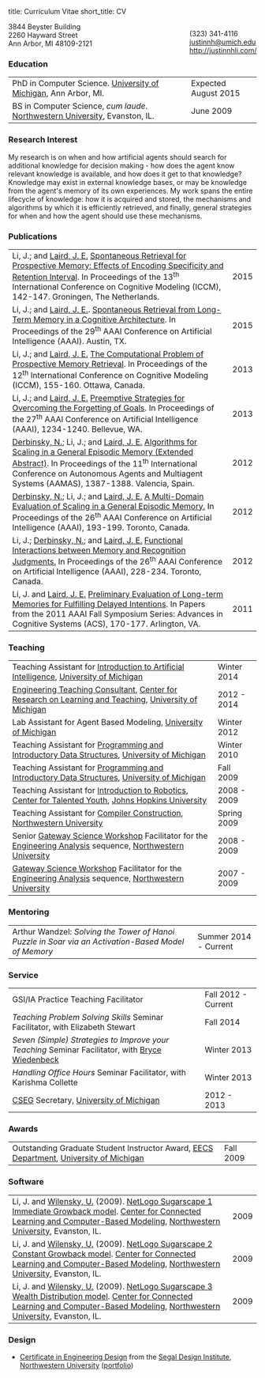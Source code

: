 title: Curriculum Vitae
short_title: CV

<div class="visible-print">
	<p style="float:right">
		(323) 341-4116<br>
		<a href="mailto:justinnh@umich.edu">justinnh@umich.edu</a><br>
		<a href="http://justinnhli.com/">http://justinnhli.com/</a>
	</p>
	<p>
		3844 Beyster Building<br>
		2260 Hayward Street<br>
		Ann Arbor, MI 48109-2121
	</p>
</div>

### Education ###

<table class="cv-table">
	<tr>
		<td>
			PhD in Computer Science. <a href="http://umich.edu/">University of Michigan</a>, Ann Arbor, MI.
		</td>
		<td>
			Expected August 2015
		</td>
	</tr>
	<tr>
		<td>
			BS in Computer Science, <em>cum laude</em>. <a href="http://www.northwestern.edu/">Northwestern University</a>, Evanston, IL.
		</td>
		<td>
			June 2009
		</td>
	</tr>
</table>

### Research Interest ###

<p class="cv-paragraph">
	My research is on when and how artificial agents should search for additional knowledge for decision making - how does the agent know relevant knowledge is available, and how does it get to that knowledge?
	Knowledge may exist in external knowledge bases, or may be knowledge from the agent's memory of its own experiences.
	My work spans the entire lifecycle of knowledge: how it is acquired and stored, the mechanisms and algorithms by which it is efficiently retrieved, and finally, general strategies for when and how the agent should use these mechanisms.
</p>

### Publications ###

<table class="cv-table">
	<tr>
		<td>
			<span class="cv-me">Li, J.</span>; and <a href="http://ai.eecs.umich.edu/people/laird/">Laird, J. E.</a>
			<a class="cv-title" href="/files/publications/Li2015SpontaneousRetrievalFor.pdf">Spontaneous Retrieval for Prospective Memory: Effects of Encoding Specificity and Retention Interval</a>.
			In <span class="cv-booktitle">Proceedings of the 13<sup>th</sup> International Conference on Cognitive Modeling (ICCM)</span>, 142-147.
			Groningen, The Netherlands.
		</td>
		<td>
			2015
		</td>
	</tr>
	<tr>
		<td>
			<span class="cv-me">Li, J.</span>; and <a href="http://ai.eecs.umich.edu/people/laird/">Laird, J. E.</a>.
			<a class="cv-title" href="/files/publications/Li2015SpontaneousRetrievalFrom.pdf">Spontaneous Retrieval from Long-Term Memory in a Cognitive Architecture</a>.
			In <span class="cv-booktitle">Proceedings of the 29<sup>th</sup> AAAI Conference on Artificial Intelligence (AAAI)</span>.
			<!--
			In <span class="cv-booktitle">Proceedings of the 29<sup>th</sup> AAAI Conference on Artificial Intelligence (AAAI)</span>, 1234-1240.
			-->
			Austin, TX.
		</td>
		<td>
			2015
		</td>
	</tr>
	<tr>
		<td>
			<span class="cv-me">Li, J.</span>; and <a href="http://ai.eecs.umich.edu/people/laird/">Laird, J. E.</a>
			<a class="cv-title" href="/files/publications/Li2013TheComputationalProblem.pdf">The Computational Problem of Prospective Memory Retrieval</a>.
			In <span class="cv-booktitle">Proceedings of the 12<sup>th</sup> International Conference on Cognitive Modeling (ICCM)</span>, 155-160.
			Ottawa, Canada.
		</td>
		<td>
			2013
		</td>
	</tr>
	<tr>
		<td>
			<span class="cv-me">Li, J.</span>; and <a href="http://ai.eecs.umich.edu/people/laird/">Laird, J. E.</a>
			<a class="cv-title" href="/files/publications/Li2013PreemptiveStrategiesFor.pdf">Preemptive Strategies for Overcoming the Forgetting of Goals</a>.
			In <span class="cv-booktitle">Proceedings of the 27<sup>th</sup> AAAI Conference on Artificial Intelligence (AAAI)</span>, 1234-1240.
			Bellevue, WA.
		</td>
		<td>
			2013
		</td>
	</tr>
	<tr>
		<td>
			<a href="http://derbinsky.info/">Derbinsky, N.</a>; <span class="cv-me">Li, J.</span>; and <a href="http://ai.eecs.umich.edu/people/laird/">Laird, J. E.</a>
			<a class="cv-title" href="/files/publications/Derbinsky2012AlgorithmsForScaling.pdf">Algorithms for Scaling in a General Episodic Memory (Extended Abstract)</a>.
			In <span class="cv-booktitle">Proceedings of the 11<sup>th</sup> International Conference on Autonomous Agents and Multiagent Systems (AAMAS)</span>, 1387-1388.
			Valencia, Spain.
		</td>
		<td>
			2012
		</td>
	</tr>
	<tr>
		<td>
			<a href="http://derbinsky.info/">Derbinsky, N.</a>; <span class="cv-me">Li, J.</span>; and <a href="http://ai.eecs.umich.edu/people/laird/">Laird, J. E.</a>
			<a class="cv-title" href="/files/publications/Derbinsky2012AMultiDomain.pdf">A Multi-Domain Evaluation of Scaling in a General Episodic Memory.</a>
			In <span class="cv-booktitle">Proceedings of the 26<sup>th</sup> AAAI Conference on Artificial Intelligence (AAAI)</span>, 193-199.
			Toronto, Canada.
		</td>
		<td>
			2012
		</td>
	</tr>
	<tr>
		<td>
			<span class="cv-me">Li, J.</span>; <a href="http://derbinsky.info/">Derbinsky, N.</a>; and <a href="http://ai.eecs.umich.edu/people/laird/">Laird, J. E.</a>
			<a class="cv-title" href="/files/publications/Li2012FunctionalInteractionsBetween.pdf">Functional Interactions between Memory and Recognition Judgments.</a>
			In <span class="cv-booktitle">Proceedings of the 26<sup>th</sup> AAAI Conference on Artificial Intelligence (AAAI)</span>, 228-234.
			Toronto, Canada.
		</td>
		<td>
			2012
		</td>
	</tr>
	<tr>
		<td>
			<span class="cv-me">Li, J.</span> and <a href="http://ai.eecs.umich.edu/people/laird/">Laird, J. E.</a>
			<a class="cv-title" href="/files/publications/Li2011PreliminaryEvaluationOf.pdf">Preliminary Evaluation of Long-term Memories for Fulfilling Delayed Intentions</a>.
			In <span class="cv-booktitle">Papers from the 2011 AAAI Fall Symposium Series: Advances in Cognitive Systems (ACS)</span>, 170-177.
			Arlington, VA.
		</td>
		<td>
			2011
		</td>
	</tr>
</table>

### Teaching ###

<table class="cv-table">
	<tr>
		<td>Teaching Assistant for <a href="http://www.engin.umich.edu/college/academics/bulletin/courses/eecs">Introduction to Artificial Intelligence</a>, <a href="http://umich.edu/">University of Michigan</a></td>
		<td>Winter 2014</td>
	</tr>
	<tr>
		<td><a href="http://crlte.engin.umich.edu/gsi_serv/etc/what-are-the-etcs/">Engineering Teaching Consultant</a>, <a href="http://crlt.umich.edu/">Center for Research on Learning and Teaching</a>, <a href="http://umich.edu/">University of Michigan</a></td>
		<td>2012 - 2014</td>
	</tr>
	<tr>
		<td>Lab Assistant for Agent Based Modeling, <a href="http://umich.edu/">University of Michigan</a></td>
		<td>Winter 2012</td>
	</tr>
	<tr>
		<td>Teaching Assistant for <a href="http://www.engin.umich.edu/college/academics/bulletin/courses/eecs">Programming and Introductory Data Structures</a>, <a href="http://umich.edu/">University of Michigan</a></td>
		<td>Winter 2010</td>
	</tr>
	<tr>
		<td>Teaching Assistant for <a href="http://www.engin.umich.edu/college/academics/bulletin/courses/eecs">Programming and Introductory Data Structures</a>, <a href="http://umich.edu/">University of Michigan</a></td>
		<td>Fall 2009</td>
	</tr>
	<tr>
		<td>Teaching Assistant for <a href="http://cty.jhu.edu/summer/grades2-6/catalog/math.html#irob">Introduction to Robotics</a>,  <a href="http://cty.jhu.edu/">Center for Talented Youth</a>, <a href="https://www.jhu.edu/">Johns Hopkins University</a></td>
		<td>2008 - 2009</td>
	</tr>
	<tr>
		<td>Teaching Assistant for <a href="http://eecs.northwestern.edu/~robby/courses/322-2009-spring/">Compiler Construction</a>, <a href="http://www.northwestern.edu/">Northwestern University</a></td>
		<td>Spring 2009</td>
	</tr>
	<tr>
		<td>Senior <a href="http://www.northwestern.edu/searle/programs-events/undergrad/group-study/gsw/index.html">Gateway Science Workshop</a> Facilitator for the <a href="http://www.mccormick.northwestern.edu/academics/undergraduate/core-curriculum/engineering-first.html">Engineering Analysis</a> sequence, <a href="http://www.northwestern.edu/">Northwestern University</a></td>
		<td>2008 - 2009</td>
	</tr>
	<tr>
		<td><a href="http://www.northwestern.edu/searle/programs-events/undergrad/group-study/gsw/index.html">Gateway Science Workshop</a> Facilitator for the <a href="http://www.mccormick.northwestern.edu/academics/undergraduate/core-curriculum/engineering-first.html#innovative-curriculum">Engineering Analysis</a> sequence, <a href="http://www.northwestern.edu/">Northwestern University</a></td>
		<td>2007 - 2009</td>
	</tr>
</table>

### Mentoring ###

<table class="cv-table">
	<tr>
		<td>
			Arthur Wandzel: <em>Solving the Tower of Hanoi Puzzle in Soar via an Activation-Based Model of Memory</em>
		</td>
		<td>
			Summer 2014 - Current
		</td>
	</tr>
</table>

### Service ###

<table class="cv-table">
	<tr>
		<td>
			GSI/IA Practice Teaching Facilitator
		</td>
		<td>
			Fall 2012 - Current
		</td>
	</tr>
	<tr>
		<td>
			<em>Teaching Problem Solving Skills</em> Seminar Facilitator, with Elizabeth Stewart
		</td>
		<td>
			Fall 2014
		</td>
	</tr>
	<tr>
		<td>
			<em>Seven (Simple) Strategies to Improve your Teaching</em> Seminar Facilitator, with <a href="http://web.eecs.umich.edu/~btwied/">Bryce Wiedenbeck</a>
		</td>
		<td>
			Winter 2013
		</td>
	</tr>
	<tr>
		<td>
			<em>Handling Office Hours</em> Seminar Facilitator, with Karishma Collette
		</td>
		<td>
			Winter 2013
		</td>
	</tr>
	<tr>
		<td>
			<a href="http://cseg.eecs.umich.edu/">CSEG</a> Secretary, <a href="http://umich.edu/">University of Michigan</a>
		</td>
		<td>
			2012 - 2013
		</td>
	</tr>
</table>

### Awards ###

<table class="cv-table">
	<tr>
		<td>
			Outstanding Graduate Student Instructor Award, <a href="http://www.eecs.umich.edu/">EECS Department</a>, <a href="http://umich.edu/">University of Michigan</a>
		</td>
		<td>
			Fall 2009
		</td>
	</tr>
</table>

### Software ###

<table class="cv-table">
	<tr>
		<td>
			<span class="cv-me">Li, J.</span> and <a href="http://ccl.northwestern.edu/uri/">Wilensky, U.</a> (2009).
			<a class="cv-title" href="http://ccl.northwestern.edu/netlogo/models/Sugarscape1ImmediateGrowback">NetLogo Sugarscape 1 Immediate Growback model</a>.
			<a href="http://ccl.northwestern.edu/">Center for Connected Learning and Computer-Based Modeling</a>, <a href="http://www.northwestern.edu/">Northwestern University</a>, Evanston, IL.
		</td>
		<td>
			2009
		</td>
	</tr>
	<tr>
		<td>
			<span class="cv-me">Li, J.</span> and <a href="http://ccl.northwestern.edu/uri/">Wilensky, U.</a> (2009).
			<a class="cv-title" href="http://ccl.northwestern.edu/netlogo/models/Sugarscape2ConstantGrowback">NetLogo Sugarscape 2 Constant Growback model</a>.
			<a href="http://ccl.northwestern.edu/">Center for Connected Learning and Computer-Based Modeling</a>, <a href="http://www.northwestern.edu/">Northwestern University</a>, Evanston, IL.
		</td>
		<td>
			2009
		</td>
	</tr>
	<tr>
		<td>
			<span class="cv-me">Li, J.</span> and <a href="http://ccl.northwestern.edu/uri/">Wilensky, U.</a> (2009).
			<a class="cv-title" href="http://ccl.northwestern.edu/netlogo/models/Sugarscape3WealthDistribution">NetLogo Sugarscape 3 Wealth Distribution model</a>.
			<a href="http://ccl.northwestern.edu/">Center for Connected Learning and Computer-Based Modeling</a>, <a href="http://www.northwestern.edu/">Northwestern University</a>, Evanston, IL.
		</td>
		<td>
			2009
		</td>
	</tr>
</table>

### Design ###

<ul class="cv-list">
	<li><a href="http://segal.northwestern.edu/programs/undergraduate/segal-design-certificate/">Certificate in Engineering Design</a> from the <a href="http://segal.northwestern.edu/">Segal Design Institute</a>, <a href="http://www.northwestern.edu/">Northwestern University</a><span class="hidden-print"> (<a href="/files/publications/portfolio.pdf">portfolio</a>)</span></li>
</ul>
